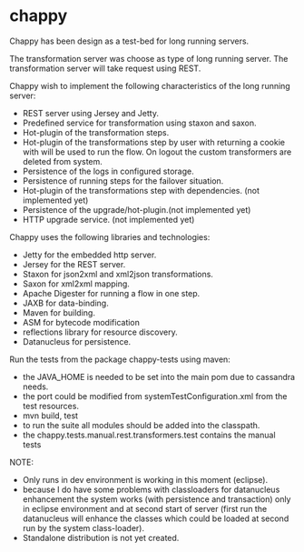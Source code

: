 # chappy

Chappy has been design as a test-bed for long running servers.

The transformation server was choose as type of long running server. The transformation server will take request using REST.

Chappy wish to implement the following characteristics of the long running server:
- REST server using Jersey and Jetty.
- Predefined service for transformation using staxon and saxon.
- Hot-plugin of the transformation steps.
- Hot-plugin of the transformations step by user with returning a cookie with will be used to run the flow. On logout the custom transformers are deleted from system.
- Persistence of the logs in configured storage.
- Persistence of running steps for the failover situation.
- Hot-plugin of the transformations step with dependencies. (not implemented yet)
- Persistence of the upgrade/hot-plugin.(not implemented yet)
- HTTP upgrade service. (not implemented yet)

Chappy uses the following libraries and technologies:
- Jetty for the embedded http server.
- Jersey for the REST server.
- Staxon for json2xml and xml2json transformations.
- Saxon for xml2xml mapping.
- Apache Digester for running a flow in one step.
- JAXB for data-binding.
- Maven for building.
- ASM for bytecode modification
- reflections library for resource discovery.
- Datanucleus for persistence.

Run the tests from the package chappy-tests using maven:
- the JAVA_HOME is needed to be set into the main pom due to cassandra needs.
- the port could be modified from systemTestConfiguration.xml from the test resources.
- mvn build, test
- to run the suite all modules should be added into the classpath.
- the chappy.tests.manual.rest.transformers.test contains the manual tests

NOTE:
- Only runs in dev environment is working in this moment (eclipse).
- because I do have some problems with classloaders for datanucleus enhancement the system works (with persistence and transaction) only in eclipse environment and at second start of server (first run the datanucleus will enhance the classes which could be loaded at second run by the system class-loader).
- Standalone distribution is not yet created.









